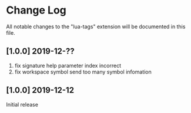 # Change Log

All notable changes to the "lua-tags" extension will be documented in this file.

## [1.0.0] 2019-12-??
1. fix signature help parameter index incorrect
2. fix workspace symbol send too many symbol infomation

## [1.0.0] 2019-12-12

Initial release